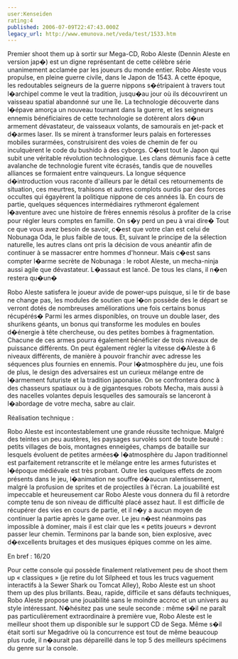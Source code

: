 ```yaml
---
user:Kenseiden
rating:4
published: 2006-07-09T22:47:43.000Z
legacy_url: http://www.emunova.net/veda/test/1533.htm
---
```

Premier shoot them up à sortir sur Mega-CD, Robo Aleste (Dennin Aleste en version jap�) est un digne représentant de cette célèbre série unanimement acclamée par les joueurs du monde entier. Robo Aleste vous propulse, en pleine guerre civile, dans le Japon de 1543\. A cette époque, les redoutables seigneurs de la guerre nippons s�étripaient à travers tout l�archipel comme le veut la tradition, jusqu�au jour où ils découvrirent un vaisseau spatial abandonné sur une île. La technologie découverte dans l�épave amorça un nouveau tournant dans la guerre, et les seigneurs ennemis bénéficiaires de cette technologie se dotèrent alors d�un armement dévastateur, de vaisseaux volants, de samouraïs en jet-pack et d�armes laser. Ils se mirent à transformer leurs palais en forteresses mobiles surarmées, construisirent des voies de chemin de fer ou inculquèrent le code du bushido à des cyborgs. C�est tout le Japon qui subit une véritable révolution technologique. Les clans démunis face à cette avalanche de technologie furent vite écrasés, tandis que de nouvelles alliances se formaient entre vainqueurs. La longue séquence d�introduction vous raconte d'ailleurs par le détail ces retournements de situation, ces meurtres, trahisons et autres complots ourdis par des forces occultes qui égayèrent la politique nippone de ces années là. En cours de partie, quelques séquences intermédiaires rythmeront également l�aventure avec une histoire de frères ennemis résolus à profiter de la crise pour régler leurs comptes en famille. On s�y perd un peu à vrai dire� Tout ce que vous avez besoin de savoir, c�est que votre clan est celui de Nobunaga Oda, le plus faible de tous. Et, suivant le principe de la sélection naturelle, les autres clans ont pris la décision de vous anéantir afin de continuer à se massacrer entre hommes d'honneur. Mais c�est sans compter l�arme secrète de Nobunaga : le robot Aleste, un mecha-ninja aussi agile que dévastateur. L�assaut est lancé. De tous les clans, il n�en restera qu�un�  

  

Robo Aleste satisfera le joueur avide de power-ups puisque, si le tir de base ne change pas, les modules de soutien que l�on possède des le départ se verront dotés de nombreuses améliorations une fois certains bonus récupérés� Parmi les armes disponibles, on trouve un double laser, des shurikens géants, un bonus qui transforme les modules en boules d�énergie à tête chercheuse, ou des petites bombes à fragmentation. Chacune de ces armes pourra également bénéficier de trois niveaux de puissance différents. On peut également régler la vitesse d�Aleste à 6 niveaux différents, de manière à pouvoir franchir avec adresse les séquences plus fournies en ennemis. Pour l�atmosphère du jeu, une fois de plus, le design des adversaires est un curieux mélange entre de l�armement futuriste et la tradition japonaise. On se confrontera donc à des chasseurs spatiaux ou à de gigantesques robots Mecha, mais aussi à des nacelles volantes depuis lesquelles des samouraïs se lanceront à l�abordage de votre mecha, sabre au clair.  

  

Réalisation technique :  

Robo Aleste est incontestablement une grande réussite technique. Malgré des teintes un peu austères, les paysages survolés sont de toute beauté : petits villages de bois, montagnes enneigées, champs de bataille sur lesquels évoluent de petites armées� l�atmosphère du Japon traditionnel est parfaitement retranscrite et le mélange entre les armes futuristes et l�époque médiévale est très probant. Outre les quelques effets de zoom présents dans le jeu, l�animation ne souffre d�aucun ralentissement, malgré la profusion de sprites et de projectiles à l'écran. La jouabilité est impeccable et heureusement car Robo Aleste vous donnera du fil à retordre compte tenu de son niveau de difficulté placé assez haut. Il est difficile de récupérer des vies en cours de partie, et il n�y a aucun moyen de continuer la partie après le game over. Le jeu n�est néanmoins pas impossible à dominer, mais il est clair que les « petits joueurs » devront passer leur chemin. Terminons par la bande son, bien explosive, avec d�excellents bruitages et des musiques épiques comme on les aime.  

  

En bref : 16/20  

Pour cette console qui possède finalement relativement peu de shoot them up « classiques » (je retire du lot Silpheed et tous les trucs vaguement interactifs à la Sewer Shark ou Tomcat Alley), Robo Aleste est un shoot them up des plus brillants. Beau, rapide, difficile et sans défauts techniques, Robo Aleste propose une jouabilité sans le moindre accroc et un univers au style intéressant. N�hésitez pas une seule seconde : même s�il ne paraît pas particulièrement extraordinaire à première vue, Robo Aleste est le meilleur shoot them up disponible sur le support CD de Sega. Même s�il était sorti sur Megadrive où la concurrence est tout de même beaucoup plus rude, il n�aurait pas dépareillé dans le top 5 des meilleurs spécimens du genre sur la console.